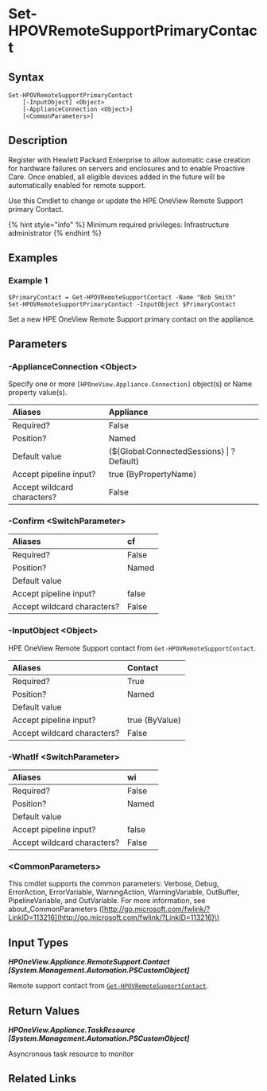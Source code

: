 ﻿---
description: Set HPE OneView Remote Support default primary contact.
---

# Set-HPOVRemoteSupportPrimaryContact

## Syntax

```text
Set-HPOVRemoteSupportPrimaryContact
    [-InputObject] <Object>
    [-ApplianceConnection <Object>]
    [<CommonParameters>]
```

## Description

Register with Hewlett Packard Enterprise to allow automatic case creation for hardware failures on servers and enclosures and to enable Proactive Care. Once enabled, all eligible devices added in the future will be automatically enabled for remote support.

Use this Cmdlet to change or update the HPE OneView Remote Support primary Contact.

{% hint style="info" %}
Minimum required privileges: Infrastructure administrator
{% endhint %}

## Examples

###  Example 1 

```text
$PrimaryContact = Get-HPOVRemoteSupportContact -Name "Bob Smith"
Set-HPOVRemoteSupportPrimaryContact -InputObject $PrimaryContact

```

Set a new HPE OneView Remote Support primary contact on the appliance.

## Parameters

### -ApplianceConnection &lt;Object&gt;

Specify one or more `[HPOneView.Appliance.Connection]` object(s) or Name property value(s).

| Aliases | Appliance |
| :--- | :--- |
| Required? | False |
| Position? | Named |
| Default value | (${Global:ConnectedSessions} &vert; ? Default) |
| Accept pipeline input? | true (ByPropertyName) |
| Accept wildcard characters? | False |

### -Confirm &lt;SwitchParameter&gt;



| Aliases | cf |
| :--- | :--- |
| Required? | False |
| Position? | Named |
| Default value |  |
| Accept pipeline input? | false |
| Accept wildcard characters? | False |

### -InputObject &lt;Object&gt;

HPE OneView Remote Support contact from `Get-HPOVRemoteSupportContact`.

| Aliases | Contact |
| :--- | :--- |
| Required? | True |
| Position? | Named |
| Default value |  |
| Accept pipeline input? | true (ByValue) |
| Accept wildcard characters? | False |

### -WhatIf &lt;SwitchParameter&gt;



| Aliases | wi |
| :--- | :--- |
| Required? | False |
| Position? | Named |
| Default value |  |
| Accept pipeline input? | false |
| Accept wildcard characters? | False |

### &lt;CommonParameters&gt;

This cmdlet supports the common parameters: Verbose, Debug, ErrorAction, ErrorVariable, WarningAction, WarningVariable, OutBuffer, PipelineVariable, and OutVariable. For more information, see about\_CommonParameters \([http://go.microsoft.com/fwlink/?LinkID=113216](http://go.microsoft.com/fwlink/?LinkID=113216)\)

## Input Types

_**HPOneView.Appliance.RemoteSupport.Contact [System.Management.Automation.PSCustomObject]**_

Remote support contact from [`Get-HPOVRemoteSupportContact`](get-hpovremotesupportcontact.md).

## Return Values

_**HPOneView.Appliance.TaskResource [System.Management.Automation.PSCustomObject]**_

Asyncronous task resource to monitor

## Related Links

